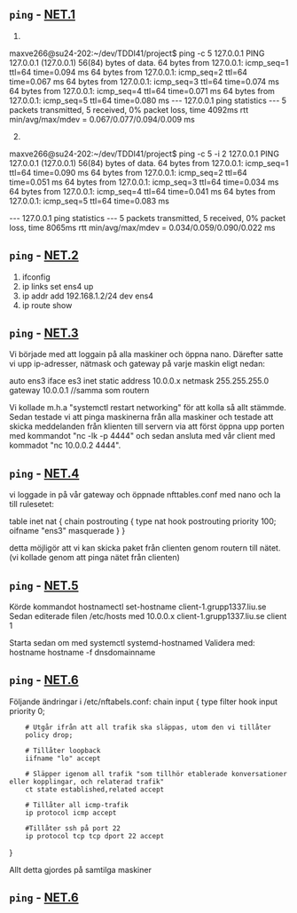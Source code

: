 ## <code>ping</code> - [NET.1](https://www.ida.liu.se/~TDDI41/2025/uppgifter/net/index.sv.shtml#net.1)

1. 
maxve266@su24-202:~/dev/TDDI41/project$ ping -c 5 127.0.0.1
PING 127.0.0.1 (127.0.0.1) 56(84) bytes of data.
64 bytes from 127.0.0.1: icmp_seq=1 ttl=64 time=0.094 ms
64 bytes from 127.0.0.1: icmp_seq=2 ttl=64 time=0.067 ms
64 bytes from 127.0.0.1: icmp_seq=3 ttl=64 time=0.074 ms
64 bytes from 127.0.0.1: icmp_seq=4 ttl=64 time=0.071 ms
64 bytes from 127.0.0.1: icmp_seq=5 ttl=64 time=0.080 ms
--- 127.0.0.1 ping statistics ---
5 packets transmitted, 5 received, 0% packet loss, time 4092ms
rtt min/avg/max/mdev = 0.067/0.077/0.094/0.009 ms

2. 
maxve266@su24-202:~/dev/TDDI41/project$ ping -c 5 -i 2 127.0.0.1
PING 127.0.0.1 (127.0.0.1) 56(84) bytes of data.
64 bytes from 127.0.0.1: icmp_seq=1 ttl=64 time=0.090 ms
64 bytes from 127.0.0.1: icmp_seq=2 ttl=64 time=0.051 ms
64 bytes from 127.0.0.1: icmp_seq=3 ttl=64 time=0.034 ms
64 bytes from 127.0.0.1: icmp_seq=4 ttl=64 time=0.041 ms
64 bytes from 127.0.0.1: icmp_seq=5 ttl=64 time=0.083 ms

--- 127.0.0.1 ping statistics ---
5 packets transmitted, 5 received, 0% packet loss, time 8065ms
rtt min/avg/max/mdev = 0.034/0.059/0.090/0.022 ms


## <code>ping</code> - [NET.2](https://www.ida.liu.se/~TDDI41/2025/uppgifter/net/index.sv.shtml#net.2)

1. ifconfig
2. ip links set ens4 up
3. ip addr add 192.168.1.2/24 dev ens4
4. ip route show



## <code>ping</code> - [NET.3](https://www.ida.liu.se/~TDDI41/2025/uppgifter/net/index.sv.shtml#net.3)

Vi började med att loggain på alla maskiner och öppna nano. Därefter satte vi upp ip-adresser, nätmask och gateway på varje maskin eligt nedan:

auto ens3
iface es3 inet static
    address 10.0.0.x
    netmask 255.255.255.0
    gateway 10.0.0.1 //samma som routern


Vi kollade m.h.a "systemctl restart networking" för att kolla så allt stämmde. Sedan testade vi att pinga maskinerna från alla maskiner och testade att skicka meddelanden från klienten till servern via att först öppna upp porten med kommandot "nc -lk -p 4444" och sedan ansluta med vår client med kommadot "nc 10.0.0.2 4444".


## <code>ping</code> - [NET.4](https://www.ida.liu.se/~TDDI41/2025/uppgifter/net/index.sv.shtml#net.4)

vi loggade in på vår gateway och öppnade nfttables.conf med nano och la till rulesetet: 

table inet nat {
    chain postrouting {
        type nat hook postrouting priority 100;
        oifname "ens3" masquerade
    }
}

detta möjligör att vi kan skicka paket från clienten genom routern till nätet. (vi kollade genom att pinga nätet från clienten)


## <code>ping</code> - [NET.5](https://www.ida.liu.se/~TDDI41/2025/uppgifter/net/index.sv.shtml#net.5)
Körde kommandot hostnamectl set-hostname client-1.grupp1337.liu.se 
Sedan editerade filen /etc/hosts med 
10.0.0.x    client-1.grupp1337.liu.se client 1

Starta sedan om med systemctl systemd-hostnamed
Validera med:
hostname
hostname -f
dnsdomainname

## <code>ping</code> - [NET.6](https://www.ida.liu.se/~TDDI41/2025/uppgifter/net/index.sv.shtml#net.6)
Följande ändringar i /etc/nftabels.conf:
chain input {
        type filter hook input priority 0;

        # Utgår ifrån att all trafik ska släppas, utom den vi tillåter
        policy drop; 

        # Tillåter loopback
        iifname "lo" accept 

        # Släpper igenom all trafik "som tillhör etablerade konversationer eller kopplingar, och relaterad trafik"
        ct state established,related accept 

        # Tillåter all icmp-trafik
        ip protocol icmp accept

        #Tillåter ssh på port 22
        ip protocol tcp tcp dport 22 accept
}

Allt detta gjordes på samtilga maskiner



## <code>ping</code> - [NET.6](https://www.ida.liu.se/~TDDI41/2025/uppgifter/net/index.sv.shtml#net.7)


